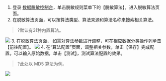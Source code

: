 
1. 登录 [数据脱敏控制台](https://console.cloud.tencent.com/dmask/auth)，单击脱敏规则菜单下的【脱敏算法】，进入脱敏算法页面。
2. 在脱敏算法页面，可以按算法类型、算法来源和算法名称来搜索相关算法。
>?默认有31种内置算法。
>
![](https://main.qcloudimg.com/raw/72c7042ba215dada52c65d02f3f96615.png)
3. 在脱敏算法页面， 如需对算法参数进行调整，可在相应数据分类操作列单击【前往配置】。
![](https://main.qcloudimg.com/raw/397c87a8fab7a29fc996717b63d7a9c3.png)
4. 在“算法配置”页面，调整相关参数，单击【保存】完成配置。可以输入原始数据，单击【测试】，测试算法配置的效果。
>?此处以 MD5 算法为例。
>
![](https://main.qcloudimg.com/raw/c5caa1b7b63a871accd487ffbfbd3875.png)


